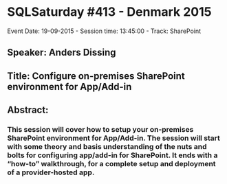 # SQLSaturday #413 - Denmark 2015
Event Date: 19-09-2015 - Session time: 13:45:00 - Track: SharePoint
## Speaker: Anders Dissing
## Title: Configure on-premises SharePoint environment for App/Add-in
## Abstract:
### This session will cover how to setup your on-premises SharePoint environment for App/Add-in. The session will start with some theory and basis understanding of the nuts and bolts for configuring app/add-in for SharePoint. It ends with a “how-to” walkthrough, for a complete setup and deployment of a provider-hosted app.
